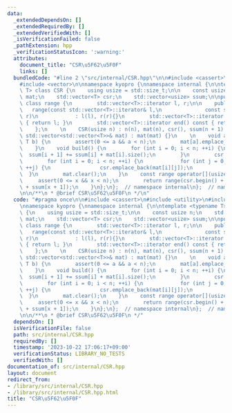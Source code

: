 ```yaml
---
data:
  _extendedDependsOn: []
  _extendedRequiredBy: []
  _extendedVerifiedWith: []
  _isVerificationFailed: false
  _pathExtension: hpp
  _verificationStatusIcon: ':warning:'
  attributes:
    document_title: "CSR\u5F62\u5F0F"
    links: []
  bundledCode: "#line 2 \"src/internal/CSR.hpp\"\n\n#include <cassert>\n#include <utility>\n\
    #include <vector>\n\nnamespace kyopro {\nnamespace internal {\n\ntemplate <typename\
    \ T> class CSR {\n    using usize = std::size_t;\n\n    const usize n;\n    std::vector<std::vector<T>>\
    \ mat;\n    std::vector<T> csr;\n    std::vector<usize> ssum;\n\npublic:\n   \
    \ class range {\n        std::vector<T>::iterator l, r;\n\n    public:\n     \
    \   range(const std::vector<T>::iterator& l,\n              const std::vector<T>::iterator&\
    \ r)\n            : l(l), r(r){}\n        std::vector<T>::iterator begin() const\
    \ { return l; }\n        std::vector<T>::iterator end() const { return r; }\n\
    \    };\n    \n    CSR(usize n) : n(n), mat(n), csr(), ssum(n + 1) {}\n    CSR(const\
    \ std::vector<std::vector<T>>& mat) : mat(mat) {}\n    \n    void add(usize a,\
    \ T b) {\n        assert(0 <= a && a < n);\n        mat[a].emplace_back(b);\n\
    \    }\n    void build() {\n        for (int i = 0; i < n; ++i) {\n          \
    \  ssum[i + 1] += ssum[i] + mat[i].size();\n        }\n        csr.reserve(ssum.back());\n\
    \        for (int i = 0; i < n; ++i) {\n            for (int j = 0; j < (int)mat[i].size();\
    \ ++j) {\n                csr.emplace_back(mat[i][j]);\n            }\n      \
    \  }\n        mat.clear();\n    }\n    const range operator[](usize x) {\n   \
    \     assert(0 <= x && x < n);\n        return range(csr.begin() + ssum[x], csr.begin()\
    \ + ssum[x + 1]);\n    }\n};\n};  // namespace internal\n};  // namespace kyopro\n\
    \n\n/**\n * @brief CSR\u5F62\u5F0F\n */\n"
  code: "#pragma once\n\n#include <cassert>\n#include <utility>\n#include <vector>\n\
    \nnamespace kyopro {\nnamespace internal {\n\ntemplate <typename T> class CSR\
    \ {\n    using usize = std::size_t;\n\n    const usize n;\n    std::vector<std::vector<T>>\
    \ mat;\n    std::vector<T> csr;\n    std::vector<usize> ssum;\n\npublic:\n   \
    \ class range {\n        std::vector<T>::iterator l, r;\n\n    public:\n     \
    \   range(const std::vector<T>::iterator& l,\n              const std::vector<T>::iterator&\
    \ r)\n            : l(l), r(r){}\n        std::vector<T>::iterator begin() const\
    \ { return l; }\n        std::vector<T>::iterator end() const { return r; }\n\
    \    };\n    \n    CSR(usize n) : n(n), mat(n), csr(), ssum(n + 1) {}\n    CSR(const\
    \ std::vector<std::vector<T>>& mat) : mat(mat) {}\n    \n    void add(usize a,\
    \ T b) {\n        assert(0 <= a && a < n);\n        mat[a].emplace_back(b);\n\
    \    }\n    void build() {\n        for (int i = 0; i < n; ++i) {\n          \
    \  ssum[i + 1] += ssum[i] + mat[i].size();\n        }\n        csr.reserve(ssum.back());\n\
    \        for (int i = 0; i < n; ++i) {\n            for (int j = 0; j < (int)mat[i].size();\
    \ ++j) {\n                csr.emplace_back(mat[i][j]);\n            }\n      \
    \  }\n        mat.clear();\n    }\n    const range operator[](usize x) {\n   \
    \     assert(0 <= x && x < n);\n        return range(csr.begin() + ssum[x], csr.begin()\
    \ + ssum[x + 1]);\n    }\n};\n};  // namespace internal\n};  // namespace kyopro\n\
    \n\n/**\n * @brief CSR\u5F62\u5F0F\n */"
  dependsOn: []
  isVerificationFile: false
  path: src/internal/CSR.hpp
  requiredBy: []
  timestamp: '2023-10-22 17:06:17+09:00'
  verificationStatus: LIBRARY_NO_TESTS
  verifiedWith: []
documentation_of: src/internal/CSR.hpp
layout: document
redirect_from:
- /library/src/internal/CSR.hpp
- /library/src/internal/CSR.hpp.html
title: "CSR\u5F62\u5F0F"
---
```

